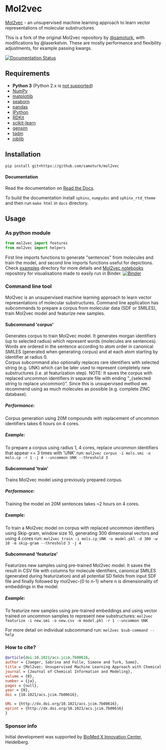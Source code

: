 # Mol2vec
[Mol2vec](http://pubs.acs.org/doi/10.1021/acs.jcim.7b00616) - an unsupervised machine learning approach to learn vector representations of molecular substructures

This is a fork of the original Mol2vec repository by [@samoturk](https://github.com/samoturk/mol2vec), with modifications by @laserkelvin.
These are mostly performance and flexibility adjustments, for example passing kwargs.

[![Documentation Status](https://readthedocs.org/projects/mol2vec/badge/?version=latest)](http://mol2vec.readthedocs.org/en/latest/)

## Requirements
* **Python 3** (Python 2.x is [not supported](http://www.python3statement.org/))
* [NumPy](http://www.numpy.org/)
* [matplotlib](https://matplotlib.org/)
* [seaborn](https://seaborn.pydata.org/)
* [pandas](http://pandas.pydata.org/)
* [IPython](https://ipython.org/)
* [RDKit](http://www.rdkit.org/docs/Install.html)
* [scikit-learn](http://scikit-learn.org/stable/)
* [gensim](https://radimrehurek.com/gensim/)
* [tqdm](https://pypi.python.org/pypi/tqdm)
* [joblib](https://pythonhosted.org/joblib/)

## Installation
`pip install git+https://github.com/samoturk/mol2vec`

#### Documentation
Read the documentation on [Read the Docs](http://mol2vec.readthedocs.io/en/latest/).

To build the documentation install `sphinx`, `numpydoc` and `sphinx_rtd_theme` and then run `make html` in `docs` directory.

## Usage
### As python module
```python
from mol2vec import features
from mol2vec import helpers
```
First line imports functions to generate "sentences" from molecules and train the model, and second line imports functions useful for depictions. 
Check [examples](https://github.com/samoturk/mol2vec/examples) directory for more details and [Mol2vec notebooks](https://github.com/samoturk/mol2vec_notebooks) 
repository for visualisations made to easily run in Binder. [![Binder](https://mybinder.org/badge.svg)](https://mybinder.org/v2/gh/samoturk/mol2vec_notebooks/master?filepath=Notebooks%2FExploring_Mol2vec_vectors.ipynb)

### Command line tool
Mol2vec is an unsupervised machine learning approach to learn vector representations of molecular substructures.
Command line application has subcommands to prepare a corpus from molecular data (SDF or SMILES), train Mol2vec model
and featurize new samples.

#### Subcommand 'corpus'

Generates corpus to train Mol2vec model. It generates morgan identifiers (up to selected radius) which represent words (molecules are sentences). Words are ordered in the sentence according to atom order in canonical SMILES (generated when generating corpus) and at each atom starting by identifier at radius 0.  
    Corpus subcommand also optionally replaces rare identifiers with selected string (e.g. UNK) which can be later used to represent completely new substructures (i.e. at featurization step). NOTE: It saves the corpus with replaced uncommon identifiers in separate file with ending "_{selected string to replace uncommon}". Since this is unsupervised method we recommend using as much molecules as possible (e.g. complete ZINC database).

##### Performance:  
Corpus generation using 20M compounds with replacement of uncommon identifiers takes 6 hours on 4 cores.  

##### Example:  
To prepare a corpus using radius 1, 4 cores, replace uncommon identifiers that appear <= 3 times with 'UNK' run:
        `mol2vec corpus -i mols.smi -o mols.cp -r 1 -j 4 --uncommon UNK --threshold 3`
          

#### Subcommand 'train'

Trains Mol2vec model using previously prepared corpus.
    
##### Performance:
Training the model on 20M sentences takes ~2 hours on 4 cores.
    
##### Example:
To train a Mol2vec model on corpus with replaced uncommon identifiers using Skip-gram, window size 10, generating 300 dimensional vectors and using 4 cores run:
        `mol2vec train -i mols.cp_UNK -o model.pkl -d 300 -w 10 -m skip-gram --threshold 3 -j 4`
    
    
#### Subcommand 'featurize'

Featurizes new samples using pre-trained Mol2vec model. It saves the result in CSV file with columns for molecule identifiers, canonical SMILES (generated during featurization) and all potential SD fields from input SDF file and finally followed by mol2vec-{0 to n-1} where n is dimensionality of embeddings in the model.  
    
##### Example:
To featurize new samples using pre-trained embeddings and using vector trained on uncommon samples to represent new substructures:
        `mol2vec featurize -i new.smi -o new.csv -m model.pkl -r 1 --uncommon UNK`


For more detail on individual subcommand run:
    `mol2vec $sub-command --help`

### How to cite?
```bib
@article{doi:10.1021/acs.jcim.7b00616,
author = {Jaeger, Sabrina and Fulle, Simone and Turk, Samo},
title = {Mol2vec: Unsupervised Machine Learning Approach with Chemical Intuition},
journal = {Journal of Chemical Information and Modeling},
volume = {0},
number = {ja},
pages = {null},
year = {0},
doi = {10.1021/acs.jcim.7b00616},

URL = {http://dx.doi.org/10.1021/acs.jcim.7b00616},
eprint = {http://dx.doi.org/10.1021/acs.jcim.7b00616}
}
```

### Sponsor info
Initial development was supported by [BioMed X Innovation Center](https://bio.mx), Heidelberg.
